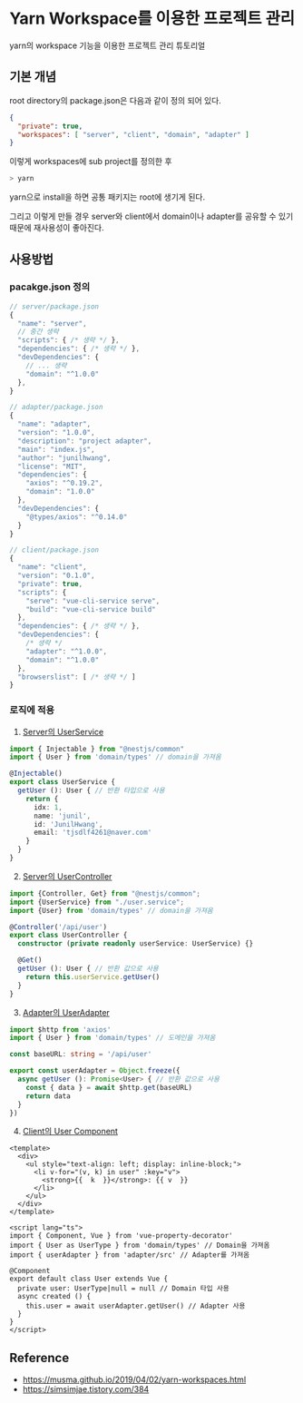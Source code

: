 # Yarn Workspace를 이용한 프로젝트 관리

yarn의 workspace 기능을 이용한 프로젝트 관리 튜토리얼

## 기본 개념

root directory의 package.json은 다음과 같이 정의 되어 있다.

```json
{
  "private": true,
  "workspaces": [ "server", "client", "domain", "adapter" ]
}
```

이렇게 workspaces에 sub project를 정의한 후 

```sh
> yarn
```

yarn으로 install을 하면 공통 패키지는 root에 생기게 된다.

그리고 이렇게 만들 경우 server와 client에서 domain이나 adapter를 공유할 수 있기 때문에 재사용성이 좋아진다.

## 사용방법

### pacakge.json 정의

``` js
// server/package.json
{
  "name": "server",
  // 중간 생략
  "scripts": { /* 생략 */ },
  "dependencies": { /* 생략 */ },
  "devDependencies": {
    // ... 생략
    "domain": "^1.0.0"
  },
}

// adapter/package.json
{
  "name": "adapter",
  "version": "1.0.0",
  "description": "project adapter",
  "main": "index.js",
  "author": "junilhwang",
  "license": "MIT",
  "dependencies": {
    "axios": "^0.19.2",
    "domain": "1.0.0"
  },
  "devDependencies": {
    "@types/axios": "^0.14.0"
  }
}

// client/package.json
{
  "name": "client",
  "version": "0.1.0",
  "private": true,
  "scripts": {
    "serve": "vue-cli-service serve",
    "build": "vue-cli-service build"
  },
  "dependencies": { /* 생략 */ },
  "devDependencies": {
    /* 생략 */
    "adapter": "^1.0.0",
    "domain": "^1.0.0"
  },
  "browserslist": [ /* 생략 */ ]
}

```

### 로직에 적용

1. [Server의 UserService](/server/src/api/user/user.service.ts)

```ts
import { Injectable } from "@nestjs/common"
import { User } from 'domain/types' // domain을 가져옴

@Injectable()
export class UserService {
  getUser (): User { // 반환 타입으로 사용
    return {
      idx: 1,
      name: 'junil',
      id: 'JunilHwang',
      email: 'tjsdlf4261@naver.com'
    }
  }
}
```

2. [Server의 UserController](/server/src/api/user/user.controller.ts)

```ts
import {Controller, Get} from "@nestjs/common";
import {UserService} from "./user.service";
import {User} from 'domain/types' // domain을 가져옴

@Controller('/api/user')
export class UserController {
  constructor (private readonly userService: UserService) {}

  @Get()
  getUser (): User { // 반환 값으로 사용
    return this.userService.getUser()
  }
}
```

3. [Adapter의 UserAdapter](/adapter/src/UserAdapter.ts)

```ts
import $http from 'axios'
import { User } from 'domain/types' // 도메인을 가져옴

const baseURL: string = '/api/user'

export const userAdapter = Object.freeze({
  async getUser (): Promise<User> { // 반환 값으로 사용
    const { data } = await $http.get(baseURL)
    return data
  }
})
```

4. [Client의 User Component](/client/src/components/User.vue)

```vue
<template>
  <div>
    <ul style="text-align: left; display: inline-block;">
      <li v-for="(v, k) in user" :key="v">
        <strong>{{  k  }}</strong>: {{ v  }}
      </li>
    </ul>
  </div>
</template>

<script lang="ts">
import { Component, Vue } from 'vue-property-decorator'
import { User as UserType } from 'domain/types' // Domain을 가져옴
import { userAdapter } from 'adapter/src' // Adapter를 가져옴

@Component
export default class User extends Vue {
  private user: UserType|null = null // Domain 타입 사용
  async created () {
    this.user = await userAdapter.getUser() // Adapter 사용
  }
}
</script>
```

## Reference

- https://musma.github.io/2019/04/02/yarn-workspaces.html
- https://simsimjae.tistory.com/384